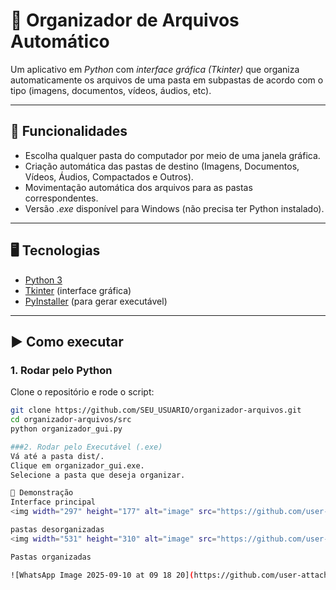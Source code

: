 # 📂 Organizador de Arquivos Automático

Um aplicativo em *Python* com *interface gráfica (Tkinter)* que organiza automaticamente os arquivos de uma pasta em subpastas de acordo com o tipo (imagens, documentos, vídeos, áudios, etc).

---

## 🚀 Funcionalidades
- Escolha qualquer pasta do computador por meio de uma janela gráfica.
- Criação automática das pastas de destino (Imagens, Documentos, Vídeos, Áudios, Compactados e Outros).
- Movimentação automática dos arquivos para as pastas correspondentes.
- Versão *.exe* disponível para Windows (não precisa ter Python instalado).

---

## 🖥️ Tecnologias
- [Python 3](https://www.python.org/)  
- [Tkinter](https://docs.python.org/3/library/tkinter.html) (interface gráfica)  
- [PyInstaller](https://pyinstaller.org/) (para gerar executável)  

---

## ▶️ Como executar

### 1. Rodar pelo Python
Clone o repositório e rode o script:

```bash
git clone https://github.com/SEU_USUARIO/organizador-arquivos.git
cd organizador-arquivos/src
python organizador_gui.py

###2. Rodar pelo Executável (.exe)
Vá até a pasta dist/.
Clique em organizador_gui.exe.
Selecione a pasta que deseja organizar.

📸 Demonstração
Interface principal
<img width="297" height="177" alt="image" src="https://github.com/user-attachments/assets/8dae0a0f-1c7d-4539-a7bf-004c99e8aaa0" />

pastas desorganizadas
<img width="531" height="310" alt="image" src="https://github.com/user-attachments/assets/86ec65f4-d478-42ed-a607-37bd822cfe72" />

Pastas organizadas

![WhatsApp Image 2025-09-10 at 09 18 20](https://github.com/user-attachments/assets/5eaa52c5-06a7-4a6a-a0b0-da533c404fed)
